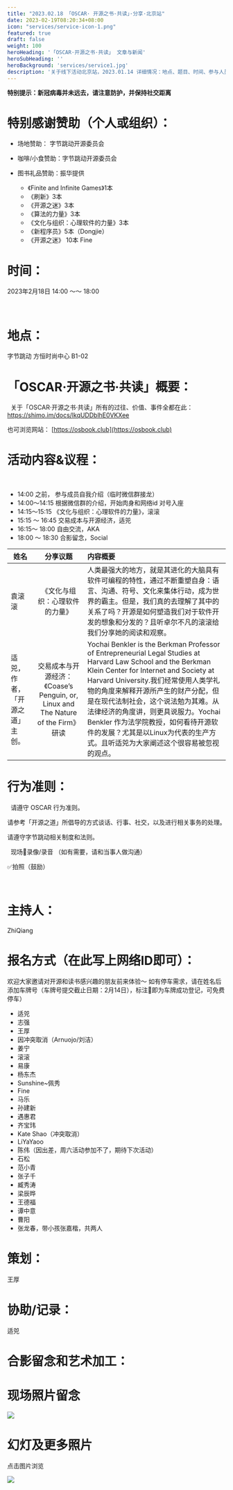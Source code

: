 ```yaml
---
title: "2023.02.18 「OSCAR· 开源之书·共读」·分享·北京站"
date: 2023-02-19T08:20:34+08:00
icon: "services/service-icon-1.png"
featured: true
draft: false
weight: 100
heroHeading: '「OSCAR·开源之书·共读」 文章与新闻'
heroSubHeading: ''
heroBackground: 'services/service1.jpg'
description: '关于线下活动北京站，2023.01.14 详细情况：地点、题目、时间、参与人员。'
---
```


**特别提示：新冠病毒并未远去，请注意防护，并保持社交距离**

# 特别感谢赞助（个人或组织）：


* 场地赞助： 字节跳动开源委员会

* 咖啡/小食赞助：字节跳动开源委员会

* 图书礼品赞助：振华提供
  * 《Finite and Infinite Games》1本
  * 《刷新》3本
  * 《开源之迷》3本 
  * 《算法的力量》3本
  * 《文化与组织：心理软件的力量》3本
  * 《新程序员》5本（Dongjie）
  * 《开源之迷》 10本 Fine

# 时间：

2023年2月18日  14:00 ～～ 18:00 

 
# 地点：

字节跳动 方恒时尚中心 B1-02 

# 「OSCAR·开源之书·共读」概要：
 
关于「OSCAR·开源之书·共读」所有的过往、价值、事件全都在此：
 
https://shimo.im/docs/lkqUDDblhE0VKXee

也可浏览网站： [https://osbook.club](https://osbook.club)

# 活动内容&议程：
 
- 14:00 之前， 参与成员自我介绍（临时微信群接龙）
- 14:00～14:15  根据微信群的介绍，开始肉身和网络id 对号入座
- 14:15～15:15 《文化与组织：心理软件的力量》，滚滚
- 15:15 ～ 16:45 交易成本与开源经济，适兕
- 16:15～ 18:00 自由交流，AKA 
- 18:00 ～ 18:30 合影留念，Social
 

|姓名	|分享议题	|内容概要
|--------------|:-------------:|:---------|
|袁滚滚|《文化与组织：心理软件的力量》|人类最强大的地方，就是其进化的大脑具有软件可编程的特性，通过不断重塑自身：语言、沟通、符号、文化来集体行动，成为世界的霸主。但是，我们真的去理解了其中的关系了吗？开源是如何塑造我们对于软件开发的想象和分发的？且听卓尔不凡的滚滚给我们分享她的阅读和观察。
|适兕，作者，「开源之道」主创。|	交易成本与开源经济：《Coase’s Penguin, or, Linux and The Nature of the Firm》研读	| Yochai Benkler is the Berkman Professor of Entrepreneurial Legal Studies at Harvard Law School and the Berkman Klein Center for Internet and Society at Harvard University.我们经常使用人类学礼物的角度来解释开源所产生的财产分配，但是在现代法制社会，这个说法勉为其难。从法律经济的角度讲，则更具说服力。Yochai Benkler 作为法学院教授，如何看待开源软件的发展？尤其是以Linux为代表的生产方式。且听适兕为大家阐述这个很容易被忽视的观点。|

# 行为准则：
 
请遵守 OSCAR 行为准则。

请参考「开源之道」所倡导的方式谈话、行事、社交，以及进行相关事务的处理。

请遵守字节跳动相关制度和法则。

 
现场🚫录像/录音 （如有需要，请和当事人做沟通）

✅拍照（鼓励）

 
 
# 主持人：

ZhiQiang

# 报名方式（在此写上网络ID即可）：

欢迎大家邀请对开源和读书感兴趣的朋友前来体验～ 
如有停车需求，请在姓名后添加车牌号（车牌号提交截止日期：2月14日），标注🚗即为车牌成功登记，可免费停车）              

* 适兕
* 志强
* 王厚
* 因冲突取消（Arnuojo/刘洁）
* 姜宁 
* 滚滚
* 易康
* 杨东杰
* Sunshine~佩秀
* Fine 
* 马乐
* 孙建新
* 遇惠君
* 齐宝玮
* Kate Shao（冲突取消）
* LiYaYaoo
* 陈伟（因出差，周六活动参加不了，期待下次活动）
* 石松
* 范小青
* 张子千
* 臧秀涛
* 梁辰晔 
* 王德福
* 谭中意
* 曹阳
* 张龙春，带小孩张嘉楷，共两人

# 策划：

王厚
 
# 协助/记录：

适兕

# 合影留念和艺术加工：

# 现场照片留念

![](/images/meetup/2023-02-18-speaker.jpeg)

# 幻灯及更多照片

点击图片浏览

[![](/images/meetup/2023-02-18-all.jpeg)](https://1drv.ms/u/s!Arg2k_5HJFrbgegOfDlL424wFLhJfg?e=7tdVrs)